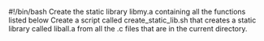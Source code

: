 #!/bin/bash
Create the static library libmy.a containing all the functions listed below
Create a script called create_static_lib.sh that creates a static library called liball.a from all the .c files that are in the current directory.
